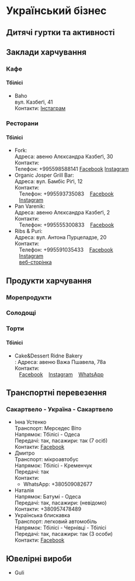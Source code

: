 # Український бізнес

## Дитячі гуртки та активності


## Заклади харчування

### Кафе
#### Тбілісі
- Baho<br>
  вул. Казбеґі, 41<br>
  Контакти:
  [Інстаграм](https://www.instagram.com/baho_tbilisi/)

### Ресторани
#### Тбілісі
- Fork:<br>
  Адреса: авеню Алєксандра Казбеґі, 30<br>
  Контакти:<br>
  Телефон: +995598588141
  [Facebook](https://www.facebook.com/forkrest1)
  [Instagram](https://www.instagram.com/forkrest/)
- Organic Josper Grill Bar:<br>
  Адреса: вул. Бамбіс Ріґі, 12<br>
  Контакти:<br>
  &nbsp;&nbsp;&nbsp;Телефон: +995593735083
  &nbsp;&nbsp;&nbsp;[Facebook](https://www.facebook.com/organiquejosperbar)<br>
  &nbsp;&nbsp;&nbsp;[Instagram](https://www.instagram.com/organique.josper.bar/)<br>
- Pan Varenik:<br>
  Адреса: авеню Алєксандра Казбеґі, 2<br>
  Контакти:<br>
  &nbsp;&nbsp;&nbsp;Телефон: +995555300833
  &nbsp;&nbsp;&nbsp;[Facebook](https://www.facebook.com/profile.php?id=100083560839130)<br>
- Ribs & Puri:<br>
  Адреса: вул. Антона Пурцеладзе, 20<br>
  Контакти:<br>
  &nbsp;&nbsp;&nbsp;Телефон: +995591035433
  &nbsp;&nbsp;&nbsp;[Facebook](https://www.facebook.com/ribs.and.puri)<br>
  &nbsp;&nbsp;&nbsp;[Instagram](https://www.instagram.com/ribs.and.puri/)<br>
  &nbsp;&nbsp;&nbsp;[веб-сторінка](https://ribsandpuri.business.site/)


## Продукти харчування

### Морепродукти

### Солодощі

### Торти
#### Тбілісі

- Cake&Dessert Ridne Bakery<br>:
  Адреса: авеню Важа Пшавела, 78а<br>
  Контакти:<br>
  &nbsp;&nbsp;&nbsp;[Facebook](https://www.facebook.com/ridnebakery/)
  &nbsp;&nbsp;&nbsp;[Instagram](https://www.instagram.com/ridne.bakery)
  &nbsp;&nbsp;&nbsp;[WhatsApp](https://wa.me/+995591950046)

## Транспортні перевезення
### Сакартвело - Україна - Сакартвело
- Інна Устенко<br>
  Транспорт: Мерседес Віто<br>
  Напрямок: Тбілісі - Одеса<br>
  Передачі: так, пасажири: так (7 осіб)<br>
  Контакти: [Facebook](https://www.facebook.com/profile.php?id=100021800222428)
- Дмитро<br>
  Транспорт: мікроавтобус<br>
  Напрямок: Тбілісі - Кременчук<br>
  Передачі: так<br>
  Контакти: <br>
  - WhatsApp: +380509082677<br>
- Наталія<br>
  Напрямок: Батумі - Одеса<br>
  Передачі: так, пасажири: (невідомо)<br>
  Контакти: +380957478489<br>
- Українська блискавка<br>
  Транспорт: легковий автомобіль<br>
  Напрямок: Тбілісі - Чернівці - Тбілісі<br>
  Передачі: так, пасажири: так (3 особи)<br>
  Контакти: [Facebook](https://www.facebook.com/profile.php?id=100073395816834)

## Ювелірні вироби
- Guli